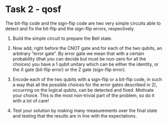 # Task 2 - qosf

The bit-flip code and the sign-flip code are two very simple circuits able to detect and fix the bit-flip and the sign-flip errors, respectively.

1.	Build the simple circuit to prepare the Bell state.

2.	Now add, right before the CNOT gate and for each of the two qubits, an arbitrary “error gate”. By error gate we mean that with a certain probability (that you can decide but   must be non-zero for all the choices) you have a 1 qubit unitary which can be either the identity, or the X gate (bit-flip error) or the Z gate (sign-flip error).

3.	Encode each of the two qubits with a sign-flip or a bit-flip code, in such a way that all the possible choices for the error gates described in 2), occurring on the logical qubits, can be detected and fixed. Motivate your choice. This is the most non-trivial part of the problem, so do it with a lot of care!

4.	Test your solution by making many measurements over the final state and testing that the results are in line with the expectations.

